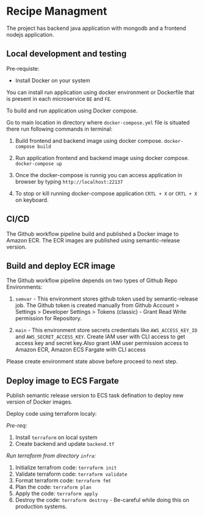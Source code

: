 # Recipe Managment

The project has backend java application with mongodb and a frontend nodejs application.

## Local development and testing

Pre-requiste:
- Install Docker on your system

You can install run application using docker environment or Dockerfile that is present in each microservice `BE` and `FE`. 

To build and run application using Docker compose.

Go to main location in directory where `docker-compose.yml` file is situated there run following commands in terminal:

1. Build frontend and backend image using docker compose.
   `docker-compose build`

2. Run application frontend and backend image using docker compose.
   `docker-compose up`

3. Once the docker-compose is runnig you can access application in browser by typing `http://localhost:22137`

4. To stop or kill running docker-compose application `CRTL + X` or `CRTL + X` on keyboard.


## CI/CD

The Github workflow pipeline build and published a Docker image to Amazon ECR. The ECR images are published using semantic-release version.

## Build and deploy ECR image

The Github workflow pipeline depends on two types of Github Repo Environments:

1. `semvar` - This environment stores github token used by semantic-release job. The Github token is created manually from Github Account > Settings > Developer Settings > Tokens (classic) - Grant Read Write permission for Repository.

2. `main` - This environment store secrets credentials like `AWS_ACCESS_KEY_ID` and `AWS_SECRET_ACCESS_KEY`. Create IAM user with CLI access to get access key and secret key.Also grant IAM user permission access to Amazon ECR, Amazon ECS Fargate with CLI access 

Please create environment state above before proceed to next step.


## Deploy image to ECS Fargate

Publish semantic release version to ECS task defination to deploy new version of Docker images.

Deploy code using terraform localy:

*Pre-req:*
1. Install `terraform` on local system
2. Create backend and update `backend.tf` 

*Run terraform from directory `infra`:*

1. Initialize terrafrom code: `terraform init`
2. Validate terraform code: `terraform validate`
3. Format terraform code: `terraform fmt`
4. Plan the code: `terraform plan`
5. Apply the code: `terraform apply`
6. Destroy the code: `terraform destroy` - Be-careful while doing this on production systems.